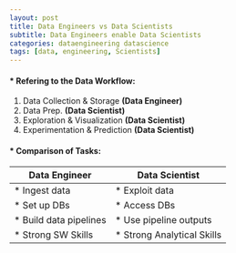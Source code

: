 ```yaml
---
layout: post
title: Data Engineers vs Data Scientists
subtitle: Data Engineers enable Data Scientists
categories: dataengineering datascience
tags: [data, engineering, Scientists]
---
```


#### * Refering to the Data Workflow:
1. Data Collection & Storage **(Data Engineer)**
2. Data Prep. **(Data Scientist)**
3. Exploration & Visualization **(Data Scientist)**
4. Experimentation & Prediction **(Data Scientist)**

#### * Comparison of Tasks:

| Data Engineer            | Data Scientist             |
| --- | --- |
| * Ingest data            | * Exploit data             |
| * Set up DBs             | * Access DBs               |
| * Build data pipelines   | * Use pipeline outputs     |
| * Strong SW Skills       | * Strong Analytical Skills |



